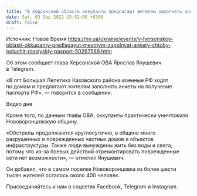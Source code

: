 ```yaml
---
title: "В Херсонской области оккупанты предлагают жителям заполнять анкеты, чтобы получить российский паспорт"
date: Sat, 03 Sep 2022 15:52:00 +0300
draft: false
---
```

Источник: Новое Время https://nv.ua/ukraine/events/v-hersonskoy-oblasti-okkupanty-predlagayut-mestnym-zapolnyat-ankety-chtoby-poluchit-rossiyskiy-pasport-50267589.html


Об этом сообщает глава Херсонской ОВА Ярослав Янушевич в Telegram.

«В пгт Большая Лепетиха Каховского района военные РФ ходят по домам и предлагают жителям заполнять анкеты на получение паспорта РФ», — говорится в сообщении.

 Видео дня   

Кроме того, по данным главы ОВА, оккупанты практически уничтожили Нововоронцовскую общину.

«Обстрелы продолжаются круглосуточно, в общине много разрушенных и поврежденных частных домов и объектов инфраструктуры. Также люди вынуждены жить без воды и света, потому что из-за боевых действий отремонтировать поврежденные сети нет возможности», — отметил Янушевич.

Он добавил, что в самом поселке Нововоронцовка из более шести тысяч жителей осталось около 400 человек.

Присоединяйтесь к нам в соцсетях Facebook, Telegram и Instagram.
